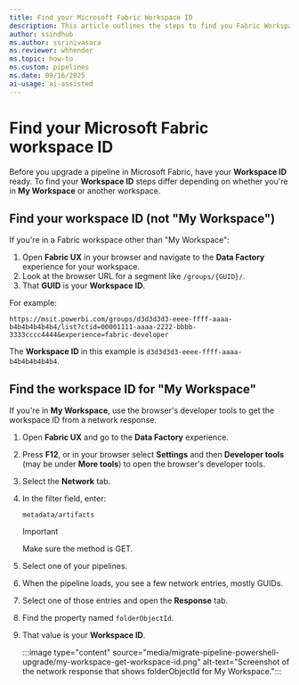 ```yaml
---
title: Find your Microsoft Fabric Workspace ID
description: This article outlines the steps to find you Fabric Workspace ID.
author: ssindhub
ms.author: ssrinivasara
ms.reviewer: whhender
ms.topic: how-to
ms.custom: pipelines
ms.date: 09/16/2025
ai-usage: ai-assisted
---
```


# Find your Microsoft Fabric workspace ID

Before you upgrade a pipeline in Microsoft Fabric, have your **Workspace ID** ready. To find your **Workspace ID** steps differ depending on whether you're in **My Workspace** or another workspace.

## Find your workspace ID (not "My Workspace")

If you're in a Fabric workspace other than "My Workspace":

1. Open **Fabric UX** in your browser and navigate to the **Data Factory** experience for your workspace.
1. Look at the browser URL for a segment like `/groups/{GUID}/`.
1. That **GUID** is your **Workspace ID**.

For example:

`https://msit.powerbi.com/groups/d3d3d3d3-eeee-ffff-aaaa-b4b4b4b4b4b4/list?ctid=00001111-aaaa-2222-bbbb-3333cccc4444&experience=fabric-developer`

The **Workspace ID** in this example is `d3d3d3d3-eeee-ffff-aaaa-b4b4b4b4b4b4`.

## Find the workspace ID for "My Workspace"

If you're in **My Workspace**, use the browser's developer tools to get the workspace ID from a network response.

1. Open **Fabric UX** and go to the **Data Factory** experience.
1. Press **F12**, or in your browser select **Settings** and then **Developer tools** (may be under **More tools**) to open the browser's developer tools.
1. Select the **Network** tab.
1. In the filter field, enter:

   `metadata/artifacts`

   > [!IMPORTANT]
   > Make sure the method is GET.

1. Select one of your pipelines.
1. When the pipeline loads, you see a few network entries, mostly GUIDs.
1. Select one of those entries and open the **Response** tab.
1. Find the property named `folderObjectId`.
1. That value is your **Workspace ID**.

    :::image type="content" source="media/migrate-pipeline-powershell-upgrade/my-workspace-get-workspace-id.png" alt-text="Screenshot of the network response that shows folderObjectId for My Workspace.":::
